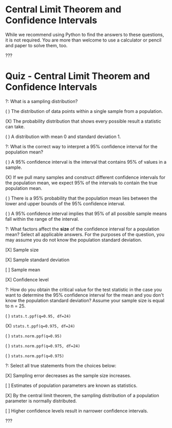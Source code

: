 # Central Limit Theorem and Confidence Intervals

While we recommend using Python to find the answers to these questions, it is not required. You are more than welcome to use a calculator or pencil and paper to solve them, too.

???

# Quiz - Central Limit Theorem and Confidence Intervals

?: What is a sampling distribution?

( ) The distribution of data points within a single sample from a population.

(X) The probability distribution that shows every possible result a statistic can take.

( ) A distribution with mean 0 and standard deviation 1.

?: What is the correct way to interpret a 95% confidence interval for the population mean? 

( ) A 95% confidence interval is the interval that contains 95% of values in a sample.

(X) If we pull many samples and construct different confidence intervals for the population mean, we expect 95% of the intervals to contain the true population mean. 

( ) There is a 95% probability that the population mean lies between the lower and upper bounds of the 95% confidence interval.

( ) A 95% confidence interval implies that 95% of all possible sample means fall within the range of the interval.

?: What factors affect the **size** of the confidence interval for a population mean? Select all applicable answers. For the purposes of the question, you may assume you do not know the population standard deviation.

[X] Sample size

[X] Sample standard deviation

[ ] Sample mean

[X] Confidence level

?: How do you obtain the critical value for the test statistic in the case you want to determine the 95% confidence interval for the mean and you don't know the population standard deviation? Assume your sample size is equal to n = 25.

( ) `stats.t.ppf(q=0.95, df=24)`

(X) `stats.t.ppf(q=0.975, df=24)`

( ) `stats.norm.ppf(q=0.95)`

( ) `stats.norm.ppf(q=0.975, df=24)`

( ) `stats.norm.ppf(q=0.975)`

?: Select all true statements from the choices below:

[X] Sampling error decreases as the sample size increases.

[ ] Estimates of population parameters are known as statistics.

[X] By the central limit theorem, the sampling distribution of a population parameter is normally distributed.

[ ] Higher confidence levels result in narrower confidence intervals.


???